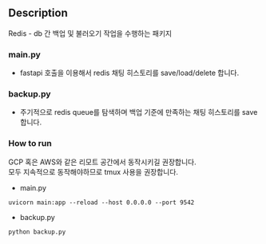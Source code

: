 ## Description
Redis - db 간 백업 및 불러오기 작업을 수행하는 패키지

### main.py
- fastapi 호출을 이용해서 redis 채팅 히스토리를 save/load/delete 합니다.

### backup.py
- 주기적으로 redis queue를 탐색하며 백업 기준에 만족하는 채팅 히스토리를 save 합니다.

### How to run
GCP 혹은 AWS와 같은 리모트 공간에서 동작시키길 권장합니다.  
모두 지속적으로 동작해야하므로 tmux 사용을 권장합니다.
- main.py
```shell
uvicorn main:app --reload --host 0.0.0.0 --port 9542
```

- backup.py
```shell
python backup.py
```